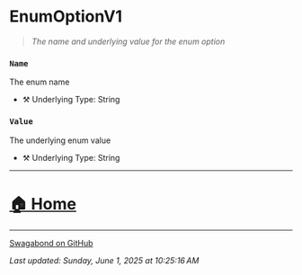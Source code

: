# EnumOptionV1

> *The name and underlying value for the enum option* 


### `Name`

The enum name



* ⚒️ Underlying Type: String



### `Value`

The underlying enum value



* ⚒️ Underlying Type: String



___


# [🏠 Home](./ApiV1.md)


___

[Swagabond on GitHub](https://github.com/jordanbleu/swagabond)

*Last updated: Sunday, June 1, 2025 at 10:25:16 AM*
